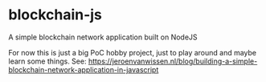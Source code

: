 # blockchain-js
A simple blockchain network application built on NodeJS

For now this is just a big PoC hobby project, just to play around and maybe learn some things.
See: https://jeroenvanwissen.nl/blog/building-a-simple-blockchain-network-application-in-javascript
